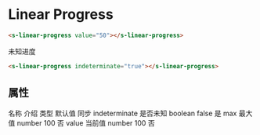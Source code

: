 # Linear Progress

<section>
  <s-linear-progress value="50"></s-linear-progress>
</section>

```html
<s-linear-progress value="50"></s-linear-progress>
```

未知进度

<section>
  <s-linear-progress indeterminate="true"></s-linear-progress>
</section>

```html
<s-linear-progress indeterminate="true"></s-linear-progress>
```

## 属性
<s-table>
  <s-thead>
    <s-tr>
      <s-th>名称</s-th>
      <s-th>介绍</s-th>
      <s-th class="min-content">类型</s-th>
      <s-th class="min-content">默认值</s-th>
      <s-th class="min-content">同步</s-th>
    </s-tr>
  </s-thead>
  <s-tbody>
    <s-tr>
      <s-td>indeterminate</s-td>
      <s-td>是否未知</s-td>
      <s-td>boolean</s-td>
      <s-td>false</s-td>
      <s-td>是</s-td>
    </s-tr>
    <s-tr>
      <s-td>max</s-td>
      <s-td>最大值</s-td>
      <s-td>number</s-td>
      <s-td>100</s-td>
      <s-td>否</s-td>
    </s-tr>
    <s-tr>
      <s-td>value</s-td>
      <s-td>当前值</s-td>
      <s-td>number</s-td>
      <s-td>100</s-td>
      <s-td>否</s-td>
    </s-tr>
  </s-tbody>
</s-table>
